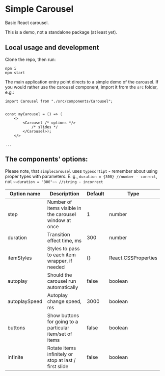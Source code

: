 # Simple Carousel

Basic React carousel.

This is a demo, not a standalone package (at least yet).

## Local usage and development

Clone the repo, then run:

```
npm i
npm start
```

The main application entry point directs to a simple demo of the carousel. If you would rather use the carousel component, import it from the `src` folder, e.g.:

```
import Carousel from "./src/components/Carousel";


const myCarousel = () => (
    <>
        <Carousel /* options */>
            /* slides */
        </Carousel>);
    </>

...

```

## The _<Carousel>_ components' options:

Please note, that `simplecarousel` uses `typescrtipt` - remember about using proper types with parameters. E. g., `duration = {300} //number - correct`, not `~~duration = "300"~~ //string - incorrect`

| Option name   | Descripttion                                             | Default | Type                |
| ------------- | -------------------------------------------------------- | ------- | ------------------- |
| step          | Number of items visible in the carousel window at once   | 1       | number              |
| duration      | Transition effect time, ms                               | 300     | number              |
| itemStyles    | Styles to pass to each item wrapper, if needed           | {}      | React.CSSProperties |
| autoplay      | Should the carousel run automatically                    | false   | boolean             |
| autoplaySpeed | Autoplay change speed, ms                                | 3000    | boolean             |
| buttons       | Show buttons for going to a particular item/set of items | false   | boolean             |
| infinite      | Rotate items infinitely or stop at last / first slide    | false   | boolean             |
